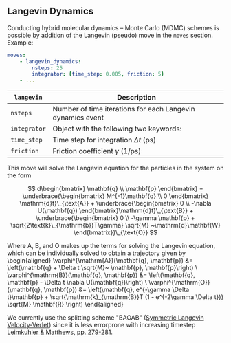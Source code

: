 <script type="text/x-mathjax-config">
MathJax.Hub.Config({
  tex2jax: {inlineMath: [['$','$'], ['\\(','\\)']]}
});
</script>
<script src="https://cdnjs.cloudflare.com/ajax/libs/mathjax/2.7.0/MathJax.js?config=TeX-AMS-MML_HTMLorMML" type="text/javascript"></script>

<!-- # Deterministic and Stochastic Dynamics -->
## Langevin Dynamics

Conducting hybrid molecular dynamics – Monte Carlo (MDMC) schemes is possible by addition of the Langevin (pseudo) move in the `moves` section. Example:

~~~ yaml
moves:
    - langevin_dynamics:
        nsteps: 25
        integrator: {time_step: 0.005, friction: 5}
    - ...
~~~

`langevin`      | Description
--------------- | --------------------------------------------
`nsteps`        | Number of time iterations for each Langevin dynamics event
`integrator`    | Object with the following two keywords:
`time_step`     | Time step for integration <!--∆𝑡--> $\Delta t$ (ps)
`friction`      | Friction coefficient <!--𝛾--> $\gamma$ (1/ps)

This move will solve the Langevin equation for the particles in the system on the form

$$
d\begin{bmatrix} \mathbf{q} \\ \mathbf{p} \end{bmatrix} =
\underbrace{\begin{bmatrix} M^{-1}\mathbf{q} \\ 0 \end{bmatrix} \mathrm{d}t}\_{\text{A}} +
\underbrace{\begin{bmatrix} 0 \\ -\nabla U(\mathbf{q}) \end{bmatrix}\mathrm{d}t}\_{\text{B}} +
\underbrace{\begin{bmatrix} 0 \\ -\gamma \mathbf{p} + \sqrt{2\text{k}\_{\mathrm{b}}T\gamma} \sqrt{M} ~\mathrm{d}\mathbf{W} \end{bmatrix}}\_{\text{O}}
$$

Where A, B, and O makes up the terms for solving the Langevin equation, which can be individually solved to obtain a trajectory given by
\begin{aligned}
\varphi^{\mathrm{A}}(\mathbf{q}, \mathbf{p}) &= \left(\mathbf{q} + \Delta t \sqrt{M}~ \mathbf{p}, \mathbf{p}\right) \\
\varphi^{\mathrm{B}}(\mathbf{q}, \mathbf{p}) &= \left(\mathbf{q}, \mathbf{p} - \Delta t \nabla U(\mathbf{q})\right) \\
\varphi^{\mathrm{O}}(\mathbf{q}, \mathbf{p}) &= \left(\mathbf{q}, e^{-\gamma \Delta t}\mathbf{p} + \sqrt{\mathrm{k}\_{\mathrm{B}}T (1 - e^{-2\gamma \Delta t})} \sqrt{M} \mathbf{R} \right)
\end{aligned}

We currently use the splitting scheme "BAOAB" ([Symmetric Langevin Velocity-Verlet](http://doi.org/ggrnfs)) since it is less errorprone with increasing timestep [Leimkuhler & Matthews, pp. 279-281](http://doi.org/dx7v).


<!--

The keyword `splitting` thus refers to the string constructed from the labels A, B and O. In the current implementation a selection of splitting schemes are available

`splitting`     | Description
--------------- | --------------------------------------------
ABAO            | [Geometric Langevin Position-Verlet](http://doi.org/fh8jpp)
BABO            | [Geometric Langevin Velocity-Verlet](http://doi.org/fh8jpp)
ABOBA           | [Symmetric Langevin Position-Verlet](http://doi.org/ggrnfs)
BAOAB           | [Symmetric Langevin Velocity-Verlet](http://doi.org/ggrnfs)
OABAO           | [Bussi-Parrinello Langevin Position-Verlet](http://doi.org/cjpdjx)
OBABO           | [Bussi-Parrinello Langevin Velocity-Verlet](http://doi.org/cjpdjx)

We recommend the usage of the splitting scheme "BAOAB" (Symmetric Langevin Velocity-Verlet) due to it being less errorprone with increasing timestep [Leimkuhler & Matthews, pp. 279-281](http://doi.org/dx7v).

## Molecular dynamics
To be implemented. It is currently possible to sample the NVE ensemble using the Langevin move by setting `friction = 0`.

For examples of the usage of the Langevin move and combined usage with Monte Carlo moves see the [molecular dynamics](https://github.com/mlund/faunus/blob/master/examples/moleculardynamics) directory.
-->
